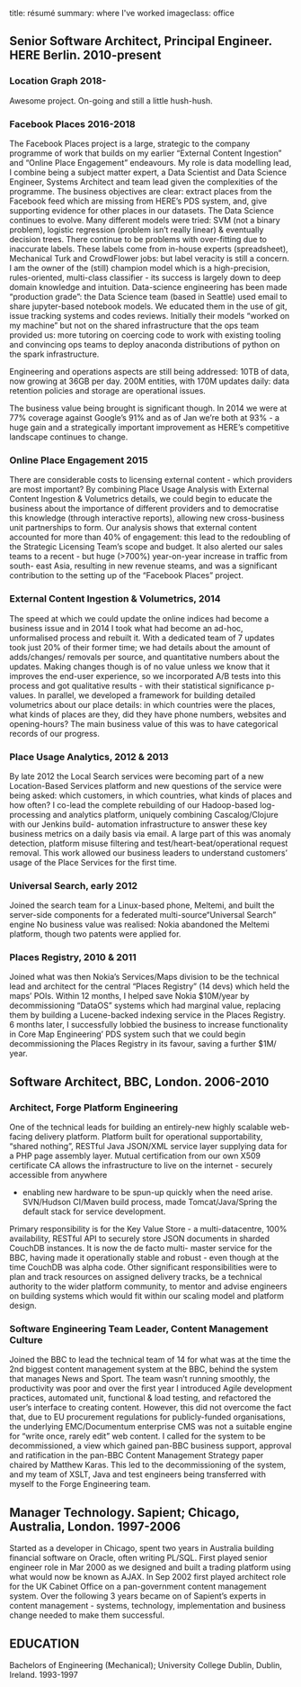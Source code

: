 title: résumé
summary: where I've worked
imageclass: office

 
## Senior Software Architect, Principal Engineer. HERE Berlin. 2010-present 

### Location Graph 2018-

Awesome project. On-going and still a little hush-hush. 

### Facebook Places 2016-2018 

The Facebook Places project is a large, strategic to the company programme of work that builds on my
earlier “External Content Ingestion” and “Online Place Engagement” endeavours. My role is data
modelling lead, I combine being a subject matter expert, a Data Scientist and Data Science Engineer,
Systems Architect and team lead given the complexities of the programme. The business objectives are
clear: extract places from the Facebook feed which are missing from HERE’s PDS system, and, give
supporting evidence for other places in our datasets. The Data Science continues to evolve. Many
different models were tried: SVM (not a binary problem), logistic regression (problem isn’t really
linear) & eventually decision trees. There continue to be problems with over-fitting due to
inaccurate labels. These labels come from in-house experts (spreadsheet), Mechanical Turk and
CrowdFlower jobs: but label veracity is still a concern. I am the owner of the (still) champion
model which is a high-precision, rules-oriented, multi-class classifier - its success is largely
down to deep domain knowledge and intuition. Data-science engineering has been made “production
grade”: the Data Science team (based in Seattle) used email to share jupyter-based notebook models.
We educated them in the use of git, issue tracking systems and codes reviews. Initially their models
“worked on my machine” but not on the shared infrastructure that the ops team provided us: more
tutoring on coercing code to work with existing tooling and convincing ops teams to deploy anaconda
distributions of python on the spark infrastructure.

Engineering and operations aspects are still being addressed: 10TB of data, now growing at 36GB per
day. 200M entities, with 170M updates daily: data retention policies and storage are operational
issues.

The business value being brought is significant though. In 2014 we were at 77% coverage against
Google’s 91% and as of Jan we’re both at 93% - a huge gain and a strategically important improvement
as HERE’s competitive landscape continues to change.


### Online Place Engagement 2015 

There are considerable costs to licensing external content - which providers are most important? By
combining Place Usage Analysis with External Content Ingestion & Volumetrics details, we could begin
to educate the business about the importance of different providers and to democratise this
knowledge (through interactive reports), allowing new cross-business unit partnerships to form. Our
analysis shows that external content accounted for more than 40% of engagement: this lead to the
redoubling of the Strategic Licensing Team’s scope and budget. It also alerted our sales teams to a
recent - but huge (>700%) year-on-year increase in traffic from south- east Asia, resulting in new
revenue steams, and was a significant contribution to the setting up of the “Facebook Places”
project.


### External Content Ingestion & Volumetrics, 2014 

The speed at which we could update the online indices had become a business issue and in 2014 I took
what had become an ad-hoc, unformalised process and rebuilt it. With a dedicated team of 7 updates
took just 20% of their former time; we had details about the amount of adds/changes/ removals per
source, and quantitative numbers about the updates. Making changes though is of no value unless we
know that it improves the end-user experience, so we incorporated A/B tests into this process and
got qualitative results - with their statistical significance p-values. In parallel, we developed a
framework for building detailed volumetrics about our place details: in which countries were the
places, what kinds of places are they, did they have phone numbers, websites and opening-hours? The
main business value of this was to have categorical records of our progress.


### Place Usage Analytics, 2012 & 2013

By late 2012 the Local Search services were becoming part of a new Location-Based Services platform
and new questions of the service were being asked: which customers, in which countries, what kinds
of places and how often? I co-lead the complete rebuilding of our Hadoop-based log- processing and
analytics platform, uniquely combining Cascalog/Clojure with our Jenkins build- automation
infrastructure to answer these key business metrics on a daily basis via email. A large part of this
was anomaly detection, platform misuse filtering and test/heart-beat/operational request removal.
This work allowed our business leaders to understand customers’ usage of the Place Services for the
first time.


### Universal Search, early 2012

Joined the search team for a Linux-based phone, Meltemi, and built the server-side components for a
federated multi-source“Universal Search” engine No business value was realised: Nokia abandoned the
Meltemi platform, though two patents were applied for.

### Places Registry, 2010 & 2011 

Joined what was then Nokia’s Services/Maps division to be the technical lead and architect for the
central “Places Registry” (14 devs) which held the maps’ POIs. Within 12 months, I helped save Nokia
$10M/year by decommissioning “DataOS” systems which had marginal value, replacing them by building a
Lucene-backed indexing service in the Places Registry.  6 months later, I successfully lobbied the
business to increase functionality in Core Map Engineering’ PDS system such that we could begin
decommissioning the Places Registry in its favour, saving a further $1M/ year.

## Software Architect, BBC, London. 2006-2010

### Architect, Forge Platform Engineering
 
One of the technical leads for building an entirely-new highly scalable web-facing delivery
platform. Platform built for operational supportability, “shared nothing”, RESTful Java JSON/XML
service layer supplying data for a PHP page assembly layer. Mutual certification from our own X509
certificate CA allows the infrastructure to live on the internet - securely accessible from anywhere
- enabling new hardware to be spun-up quickly when the need arise. SVN/Hudson CI/Maven build
process, made Tomcat/Java/Spring the default stack for service development.
 
Primary responsibility is for the Key Value Store - a multi-datacentre, 100% availability, RESTful
API to securely store JSON documents in sharded CouchDB instances. It is now the de facto multi-
master service for the BBC, having made it operationally stable and robust - even though at the time
CouchDB was alpha code. Other significant responsibilities were to plan and track resources on
assigned delivery tracks, be a technical authority to the wider platform community, to mentor and
advise engineers on building systems which would fit within our scaling model and platform design.

### Software Engineering Team Leader, Content Management Culture

Joined the BBC to lead the technical team of 14 for what was at the time the 2nd biggest content
management system at the BBC, behind the system that manages News and Sport. The team wasn’t running
smoothly, the productivity was poor and over the first year I introduced Agile development
practices, automated unit, functional & load testing, and refactored the user’s interface to
creating content. However, this did not overcome the fact that, due to EU procurement regulations
for publicly-funded organisations, the underlying EMC/Documentum enterprise CMS was not a suitable
engine for “write once, rarely edit” web content. I called for the system to be decommissioned, a
view which gained pan-BBC business support, approval and ratification in the pan-BBC Content
Management Strategy paper chaired by Matthew Karas. This led to the decommissioning of the system,
and my team of XSLT, Java and test engineers being transferred with myself to the Forge Engineering
team.

## Manager Technology. Sapient; Chicago, Australia, London. 1997-2006 

Started as a developer in Chicago, spent two years in Australia building financial software on
Oracle, often writing PL/SQL. First played senior engineer role in Mar 2000 as we designed and built
a trading platform using what would now be known as AJAX. In Sep 2002 first played architect role
for the UK Cabinet Office on a pan-government content management system. Over the following 3 years
became on of Sapient’s experts in content management - systems, technology, implementation and
business change needed to make them successful.


## EDUCATION 

Bachelors of Engineering (Mechanical); University College Dublin, Dublin, Ireland. 1993-1997 
